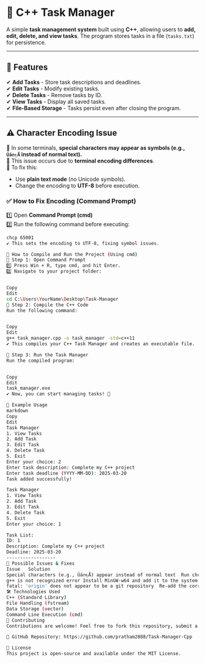 # 📌 C++ Task Manager  

A simple **task management system** built using **C++**, allowing users to **add, edit, delete, and view tasks**. The program stores tasks in a file (`tasks.txt`) for persistence.

---

## 🔹 Features
✔ **Add Tasks** - Store task descriptions and deadlines.  
✔ **Edit Tasks** - Modify existing tasks.  
✔ **Delete Tasks** - Remove tasks by ID.  
✔ **View Tasks** - Display all saved tasks.  
✔ **File-Based Storage** - Tasks persist even after closing the program.  

---

## ⚠️ Character Encoding Issue  
🔹 In some terminals, **special characters may appear as symbols (e.g., `Üá∩╕Å` instead of normal text).**  
🔹 This issue occurs due to **terminal encoding differences**.  
🔹 To fix this:  
   - Use **plain text mode** (no Unicode symbols).  
   - Change the encoding to **UTF-8** before execution.  

### **✅ How to Fix Encoding (Command Prompt)**
1️⃣ Open **Command Prompt (cmd)**  
2️⃣ Run the following command before executing:  
   ```sh
   chcp 65001
✔ This sets the encoding to UTF-8, fixing symbol issues.

🚀 How to Compile and Run the Project (Using cmd)
📌 Step 1: Open Command Prompt
1️⃣ Press Win + R, type cmd, and hit Enter.
2️⃣ Navigate to your project folder:


Copy
Edit
cd C:\Users\YourName\Desktop\Task-Manager
📌 Step 2: Compile the C++ Code
Run the following command:


Copy
Edit
g++ task_manager.cpp -o task_manager -std=c++11
✔ This compiles your C++ Task Manager and creates an executable file.

📌 Step 3: Run the Task Manager
Run the compiled program:


Copy
Edit
task_manager.exe
✔ Now, you can start managing tasks! 🎉

📝 Example Usage
markdown
Copy
Edit
Task Manager
1. View Tasks
2. Add Task
3. Edit Task
4. Delete Task
5. Exit
Enter your choice: 2
Enter task description: Complete my C++ project
Enter task deadline (YYYY-MM-DD): 2025-03-20
Task added successfully!

Task Manager
1. View Tasks
2. Add Task
3. Edit Task
4. Delete Task
5. Exit
Enter your choice: 1

Task List:
ID: 1
Description: Complete my C++ project
Deadline: 2025-03-20
------------------
🔧 Possible Issues & Fixes
Issue	Solution
Special characters (e.g., Üá∩╕Å) appear instead of normal text	Run chcp 65001 before executing the program.
g++ is not recognized error	Install MinGW-w64 and add it to the system PATH.
fatal: 'origin' does not appear to be a git repository	Re-add the correct GitHub remote using git remote add origin <repo_url>.
🛠 Technologies Used
C++ (Standard Library)
File Handling (fstream)
Data Storage (vector)
Command Line Execution (cmd)
💖 Contributing
Contributions are welcome! Feel free to fork this repository, submit a pull request, or suggest new features.

🔗 GitHub Repository: https://github.com/pratham2888/Task-Manager-Cpp

📜 License
This project is open-source and available under the MIT License.
